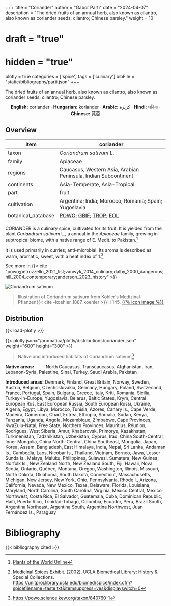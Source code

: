 +++
title = "Coriander"
author = "Gabor Parti"
date = "2024-04-07"
description = "The dried fruits of an annual herb, also known as cilantro, also known as coriander seeds; cilantro; Chinese parsley."
weight = 10
# draft = "true"
# hidden = "true"
plotly = true
categories = ['spice']
tags = ['culinary']
bibFile = "static/bibliography/parti.json"
+++

The dried fruits of an annual herb, also known as cilantro, also known as coriander seeds; cilantro; Chinese parsley.

 [<i class="fab fa-wikipedia-w"></i>](https://en.wikipedia.org/wiki/Coriander)<center>

**English:** coriander · **Hungarian:** koriander · **Arabic:** <span class="arabic-text" dir="rtl">كزبرة</span> · **Hindi:** <span class="devanagari-text">धनिया </span> · **Chinese:** <span class="traditional-chinese-text">芫荽</span>

</center>

## Overview

|       item       |                                                                                    coriander                                                                                    |
|------------------|---------------------------------------------------------------------------------------------------------------------------------------------------------------------------------|
|       taxon      |                                                                             *Coriandrum sativum* L.                                                                             |
|      family      |                                                                                     Apiaceae                                                                                    |
|      regions     |                                                          Caucasus, Western Asia, Arabian Peninsula, Indian Subcontinent                                                         |
|    continents    |                                                                          Asia-Temperate, Asia-Tropical                                                                          |
|       part       |                                                                                      fruit                                                                                      |
|    cultivation   |                                                              Argentina; India; Morocco; Romania; Spain; Yugoslavia                                                              |
|botanical_database|[POWO](https://powo.science.kew.org/taxon/840760-1); [GBIF](https://www.gbif.org/species/3034871); [TROP](https://tropicos.org/name/1700064); [EOL](https://eol.org/pages/581687)|

CORIANDER is a culinary spice, cultivated for its fruit. It is yielded from the plant *Coriandrum sativum* L., a annual in the *Apiaceae* family, growing in subtropical biome, with a native range of E. Medit. to Pakistan.[^powo_coriander]

[^powo_coriander]: [Plants of the World Online](https://powo.science.kew.org)

It is used primarily in curries; anti-microbial. Its aroma is described as warm, aromatic, sweet, with a heat index of 1.[^ucla_2002_medicinal]

[^ucla_2002_medicinal]: Medicinal Spices Exhibit. (2002). UCLA Biomedical Library: History & Special Collections. https://unitproj.library.ucla.edu/biomed/spice/index.cfm?spicefilename=taste.txt&itemsuppress=yes&displayswitch=0

See more in  {{< cite "powo;petruzzello_2021_list;vanwyk_2014_culinary;dalby_2000_dangerous;hill_2004_contemporary;anderson_2023_history" >}}

![Coriandrum sativum](/images/illustrations/coriander.png?width=40rem "Illustration of Coriandrum sativum from Köhler's Medizinal-Pflanzen")

>Illustration of Coriandrum sativum from Köhler's Medizinal-Pflanzen{{< cite -koehler_1887_koehler >}} II 145. [{{% icon image %}}](https://www.biodiversitylibrary.org/item/10837#page/635/mode/1up)

## Distribution

{{< load-plotly >}}

{{< plotly json="/aromatica/plotly/distributions/coriander.json" weight="600" height="300" >}}

>Native and introduced habitats of Coriandrum sativum[^powo]

[^powo]: https://powo.science.kew.org/taxon/840760-1

<p style="text-align:left;">

**Native areas:** &ensp; &ensp; &ensp; North Caucasus, Transcaucasus, Afghanistan, Iran, Lebanon-Syria, Palestine, Sinai, Turkey, Saudi Arabia, Pakistan

**Introduced areas:** Denmark, Finland, Great Britain, Norway, Sweden, Austria, Belgium, Czechoslovakia, Germany, Hungary, Poland, Switzerland, France, Portugal, Spain, Bulgaria, Greece, Italy, Kriti, Romania, Sicilia, Turkey-in-Europe, Yugoslavia, Belarus, Baltic States, Krym, Central European Rus, East European Russia, South European Russi, Ukraine, Algeria, Egypt, Libya, Morocco, Tunisia, Azores, Canary Is., Cape Verde, Madeira, Cameroon, Chad, Eritrea, Ethiopia, Somalia, Sudan, Kenya, Tanzania, Uganda, Angola, Mozambique, Zimbabwe, Cape Provinces, KwaZulu-Natal, Free State, Northern Provinces, Mauritius, Réunion, Rodrigues, West Siberia, Amur, Khabarovsk, Primorye, Kazakhstan, Turkmenistan, Tadzhikistan, Uzbekistan, Cyprus, Iraq, China South-Central, Inner Mongolia, China North-Central, China Southeast, Mongolia, Japan, Korea, Assam, Bangladesh, East Himalaya, India, Nepal, Sri Lanka, Andaman Is., Cambodia, Laos, Nicobar Is., Thailand, Vietnam, Borneo, Jawa, Lesser Sunda Is., Malaya, Maluku, Philippines, Sulawesi, Sumatera, New Guinea, Norfolk Is., New Zealand North, New Zealand South, Fiji, Hawaii, Nova Scotia, Ontario, Québec, Montana, Oregon, Washington, Illinois, Missouri, North Dakota, Oklahoma, South Dakota, Connecticut, Massachusetts, Michigan, New Jersey, New York, Ohio, Pennsylvania, Rhode I., Arizona, California, Nevada, New Mexico, Texas, Delaware, Florida, Louisiana, Maryland, North Carolina, South Carolina, Virginia, Mexico Central, Mexico Northwest, Costa Rica, El Salvador, Guatemala, Cuba, Dominican Republic, Haiti, Puerto Rico, Trinidad-Tobago, Colombia, Ecuador, Peru, Brazil South, Argentina Northeast, Argentina South, Argentina Northwest, Juan Fernández Is., Paraguay

</p>



# Bibliography

{{< bibliography cited >}}

